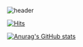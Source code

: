 ![header](https://capsule-render.vercel.app/api?type=wave&color=auto&height=300&section=header&text=Welcome%20to%20jinwoo8420&fontSize=75)

[![Hits](https://hits.seeyoufarm.com/api/count/incr/badge.svg?url=https://github.com/jinwoo8420)](https://hits.seeyoufarm.com)

[![Anurag's GitHub stats](https://github-readme-stats.vercel.app/api?username=jinwoo8420)](https://github.com/anuraghazra/github-readme-stats)